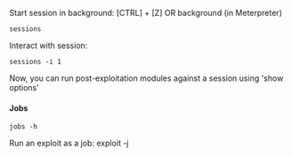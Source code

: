 Start session in background:
[CTRL] + [Z]
OR
background (in Meterpreter)

```shell-session
sessions
```

Interact with session:
```shell-session
sessions -i 1
```

Now, you can run post-exploitation modules against a session using 'show options'


#### Jobs

```shell-session
jobs -h
```

Run an exploit as a job:
exploit -j


